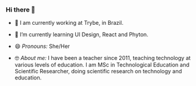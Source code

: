 ### Hi there 👋

- 🔭 I am currently working at Trybe, in Brazil.

- 🌱 I’m currently learning UI Design, React and Phyton.

- 😄 _Pronouns:_ She/Her

- 🤓 _About me:_ I have been a teacher since 2011, teaching technology at various levels of education. I am MSc in Technological Education and Scientific Researcher, doing scientific research on technology and education.
